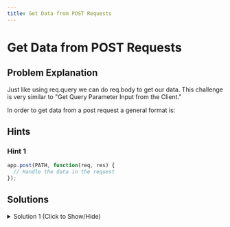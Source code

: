 ```yaml
---
title: Get Data from POST Requests
---
```

# Get Data from POST Requests

## Problem Explanation
Just like using req.query we can do req.body to get our data. This challenge is very similar to "Get Query Parameter Input from the Client."

In order to get data from a post request a general format is:

## Hints

### Hint 1
```javascript
app.post(PATH, function(req, res) {
  // Handle the data in the request
});
```

## Solutions
<details><summary>Solution 1 (Click to Show/Hide)</summary>

```javascript
app.post("/name", function(req, res) {
  // Handle the data in the request
  var string = req.body.first + " " + req.body.last;
  res.json({ name: string });
});
```
</details>
